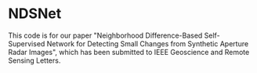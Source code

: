 # NDSNet
This code is for our paper "Neighborhood Difference-Based Self-Supervised Network for Detecting Small Changes from Synthetic Aperture Radar Images", which has been submitted to IEEE Geoscience and Remote Sensing Letters.
